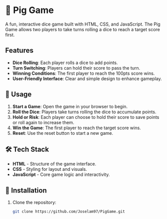 # 🎲 Pig Game

A fun, interactive dice game built with HTML, CSS, and JavaScript. The Pig Game allows two players to take turns rolling a dice to reach a target score first.

## Features
- **Dice Rolling**: Each player rolls a dice to add points.
- **Turn Switching**: Players can hold their score to pass the turn.
- **Winning Conditions**: The first player to reach the 100pts score wins.
- **User-Friendly Interface**: Clear and simple design to enhance gameplay.

## 📖 Usage
1. **Start a Game**: Open the game in your browser to begin.
2. **Roll the Dice**: Players take turns rolling the dice to accumulate points.
3. **Hold or Risk**: Each player can choose to hold their score to save points or roll again to increase them.
4. **Win the Game**: The first player to reach the target score wins.
5.  **Reset**: Use the reset button to start a new game.

## 🛠️ Tech Stack
- **HTML** - Structure of the game interface.
- **CSS** - Styling for layout and visuals.
- **JavaScript** - Core game logic and interactivity.

## 🚀 Installation
1. Clone the repository:
   ```bash
   git clone https://github.com/Joselam97/PigGame.git
